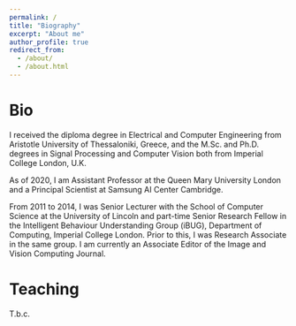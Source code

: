 ```yaml
---
permalink: /
title: "Biography"
excerpt: "About me"
author_profile: true
redirect_from: 
  - /about/
  - /about.html
---
```


# Bio #

I received the diploma degree in Electrical and Computer Engineering from Aristotle University of Thessaloniki, Greece, and the M.Sc. and Ph.D. degrees in Signal Processing and Computer Vision both from Imperial College London, U.K.

As of 2020, I am Assistant Professor at the Queen Mary University London and a Principal Scientist at Samsung AI Center Cambridge.

From 2011 to 2014, I was Senior Lecturer with the School of Computer Science at the University of Lincoln and part-time Senior Research Fellow in the Intelligent Behaviour Understanding Group (iBUG), Department of Computing, Imperial College London. Prior to this, I was Research Associate in the same group. I am currently an Associate Editor of the Image and Vision Computing Journal.

# Teaching #

T.b.c.
